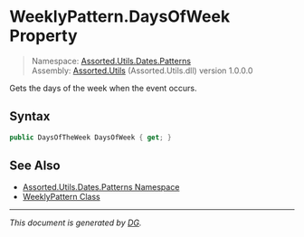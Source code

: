 ﻿# WeeklyPattern.DaysOfWeek Property

> Namespace: [Assorted.Utils.Dates.Patterns](_toc.Assorted.Utils.md#Assorted.Utils.Dates.Patterns%20Namespace)\
> Assembly: [Assorted.Utils](_toc.Assorted.Utils.md) (Assorted.Utils.dll) version 1.0.0.0

Gets the days of the week when the event occurs.

## Syntax

```csharp
public DaysOfTheWeek DaysOfWeek { get; }
```

## See Also

- [Assorted.Utils.Dates.Patterns Namespace](_toc.Assorted.Utils.md#Assorted.Utils.Dates.Patterns%20Namespace)
- [WeeklyPattern Class](Assorted.Utils.Dates.Patterns.WeeklyPattern.md)

---

_This document is generated by [DG](https://github.com/Khojasteh/dg)._
